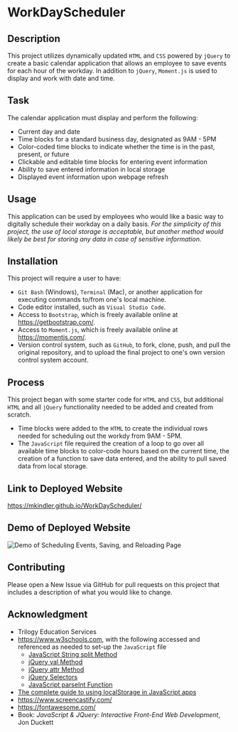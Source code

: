 # WorkDayScheduler

## Description

This project utilizes dynamically updated `HTML` and `CSS` powered by `jQuery` to create a basic calendar application that allows an employee to save events for each hour of the workday.  In addition to `jQuery`, `Moment.js` is used to display and work with date and time.

## Task

The calendar application must display and perform the following:
* Current day and date
* Time blocks for a standard business day, designated as 9AM - 5PM
* Color-coded time blocks to indicate whether the time is in the past, present, or future
* Clickable and editable time blocks for entering event information
* Ability to save entered information in local storage
* Displayed event information upon webpage refresh

## Usage

This application can be used by employees who would like a basic way to digitally schedule their workday on a daily basis.  <i>For the simplicity of this project, the use of local storage is acceptable, but another method would likely be best for storing any data in case of sensitive information.</i>

## Installation

This project will require a user to have:
* `Git Bash` (Windows), `Terminal` (Mac), or another application for executing commands to/from one's local machine.
* Code editor installed, such as `Visual Studio Code`.
* Access to `Bootstrap`, which is freely available online at https://getbootstrap.com/.
* Access to `Moment.js`, which is freely available online at https://momentjs.com/.
* Version control system, such as `GitHub`, to fork, clone, push, and pull the original repository, and to upload the final project to one's own version control system account.

## Process

This project began with some starter code for `HTML` and `CSS`, but additional `HTML` and all `jQuery` functionality needed to be added and created from scratch.

* Time blocks were added to the `HTML` to create the individual rows needed for scheduling out the workdy from 9AM - 5PM.
* The `JavaScript` file required the creation of a loop to go over all available time blocks to color-code hours based on the current time, the creation of a function to save data entered, and the ability to pull saved data from local storage.

## Link to Deployed Website
https://mkindler.github.io/WorkDayScheduler/

## Demo of Deployed Website
![Demo of Scheduling Events, Saving, and Reloading Page](work-day-scheduler-demo.gif)

## Contributing

Please open a New Issue via GitHub for pull requests on this project that includes a description of what you would like to change.

## Acknowledgment

* Trilogy Education Services
* https://www.w3schools.com, with the following accessed and referenced as needed to set-up the `JavaScript` file
    * [JavaScript String split Method](https://www.w3schools.com/jsref/jsref_split.asp)
    * [jQuery val Method](https://www.w3schools.com/jquery/html_val.asp)
    * [jQuery attr Method](https://www.w3schools.com/jquery/html_attr.asp)
    * [jQuery Selectors](https://www.w3schools.com/jquery/jquery_selectors.asp)
    * [JavaScript parseInt Function](https://www.w3schools.com/jsref/jsref_parseint.asp)
* [The complete guide to using localStorage in JavaScript apps](https://blog.logrocket.com/the-complete-guide-to-using-localstorage-in-javascript-apps-ba44edb53a36/)
* https://www.screencastify.com/
* https://fontawesome.com/
* Book:  <i>JavaScript & JQuery:  Interactive Front-End Web Development</i>, Jon Duckett